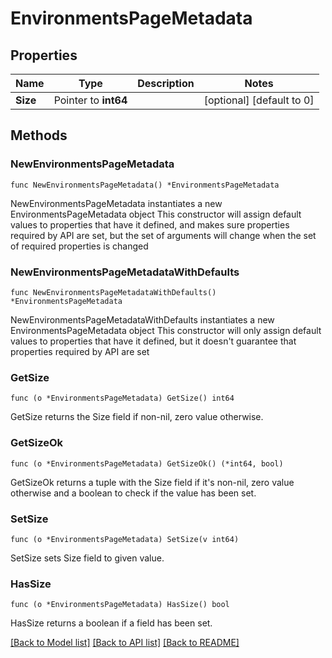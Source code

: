 # EnvironmentsPageMetadata

## Properties

Name | Type | Description | Notes
------------ | ------------- | ------------- | -------------
**Size** | Pointer to **int64** |  | [optional] [default to 0]

## Methods

### NewEnvironmentsPageMetadata

`func NewEnvironmentsPageMetadata() *EnvironmentsPageMetadata`

NewEnvironmentsPageMetadata instantiates a new EnvironmentsPageMetadata object
This constructor will assign default values to properties that have it defined,
and makes sure properties required by API are set, but the set of arguments
will change when the set of required properties is changed

### NewEnvironmentsPageMetadataWithDefaults

`func NewEnvironmentsPageMetadataWithDefaults() *EnvironmentsPageMetadata`

NewEnvironmentsPageMetadataWithDefaults instantiates a new EnvironmentsPageMetadata object
This constructor will only assign default values to properties that have it defined,
but it doesn't guarantee that properties required by API are set

### GetSize

`func (o *EnvironmentsPageMetadata) GetSize() int64`

GetSize returns the Size field if non-nil, zero value otherwise.

### GetSizeOk

`func (o *EnvironmentsPageMetadata) GetSizeOk() (*int64, bool)`

GetSizeOk returns a tuple with the Size field if it's non-nil, zero value otherwise
and a boolean to check if the value has been set.

### SetSize

`func (o *EnvironmentsPageMetadata) SetSize(v int64)`

SetSize sets Size field to given value.

### HasSize

`func (o *EnvironmentsPageMetadata) HasSize() bool`

HasSize returns a boolean if a field has been set.


[[Back to Model list]](../README.md#documentation-for-models) [[Back to API list]](../README.md#documentation-for-api-endpoints) [[Back to README]](../README.md)


